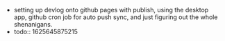 - setting up devlog onto github pages with publish, using the desktop app, github cron job for auto push sync, and just figuring out the whole shenanigans.
-
  todo:: 1625645875215